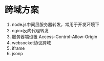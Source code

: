 
# 跨域方案
1. node.js中间层服务器转发，常用于开发环境下
2. nginx反向代理转发
3. 服务器端设置 Access-Control-Allow-Origin
4. websocket协议跨域
5. iframe
6. jsonp